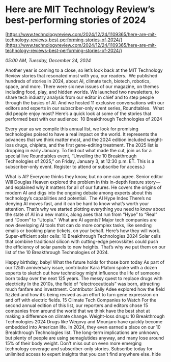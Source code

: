 # Here are MIT Technology Review’s best-performing stories of 2024

[https://www.technologyreview.com/2024/12/24/1109365/here-are-mit-technology-reviews-best-performing-stories-of-2024/](https://www.technologyreview.com/2024/12/24/1109365/here-are-mit-technology-reviews-best-performing-stories-of-2024/)

*05:00 AM, Tuesday, December 24, 2024*

Another year is coming to a close, so let’s look back at the MIT Technology Review stories that resonated most with you, our readers.  We published hundreds of stories in 2024, about AI, climate tech, biotech, robotics, space, and more. There were six new issues of our magazine, on themes including food, play, and hidden worlds. We launched two newsletters, to share tech industry analysis from our editor in chief and to step people through the basics of AI. And we hosted 11 exclusive conversations with our editors and experts in our subscriber-only event series, Roundtables.   What did people enjoy most? Here’s a quick look at some of the stories that performed best with our audience:  10 Breakthrough Technologies of 2024

Every year as we compile this annual list, we look for promising technologies poised to have a real impact on the world. It represents the advances that we think matter most, and the 2024 edition included weight-loss drugs, chiplets, and the first gene-editing treatment.  The 2025 list is dropping in early January. To find out what made the cut, join us for a special live Roundtables event, “Unveiling the 10 Breakthrough Technologies of 2025,” on Friday, January 3, at 12:30 p.m. ET. This is a subscriber-only event. Register to attend or subscribe for access.)

What is AI? Everyone thinks they know, but no one can agree. Senior editor Will Douglas Heaven explored the problem in this in-depth feature story—and explained why it matters for all of our futures. He covers the origins of modern AI and digs into the ongoing debate among experts about this technology’s capabilities and potential.  The AI Hype Index There’s no denying AI moves fast, and it can be hard to know what’s worth your attention. That’s why we started plotting everything you need to know about the state of AI in a new matrix, along axes that run from “Hype” to “Real” and “Doom” to “Utopia.”   What are AI agents? Major tech companies are now developing AI tools that can do more complex tasks, like sending emails or booking plane tickets, on your behalf. Here’s how they will work. Super-efficient solar cells: 10 Breakthrough Technologies 2024 Solar cells that combine traditional silicon with cutting-edge perovskites could push the efficiency of solar panels to new heights. That’s why we put them on our list of the 10 Breakthrough Technologies of 2024.

Happy birthday, baby! What the future holds for those born today As part of our 125th anniversary issue, contributor Kara Platoni spoke with a dozen experts to sketch out how technology might influence the life of someone born today over the next 125 years. The messy quest to replace drugs with electricity In the 2010s, the field of “electroceuticals” was born, attracting much fanfare and investment. Contributor Sally Adee explored how the field fizzled and how it’s being revived as an effort to turn gene expression on and off with electric fields. 15 Climate Tech Companies to Watch For the second annual edition of this list, our reporters and editors chose 15 companies from around the world that we think have the best shot at making a difference on climate change. Weight-loss drugs: 10 Breakthrough Technologies 2024 Drugs like Wegovy and Mounjaro have quickly become embedded into American life. In 2024, they even earned a place on our 10 Breakthrough Technologies list. The long-term implications are unknown, but plenty of people are using semaglutides anyway, and many lose around 15% of their body weight. Don't miss out on even more emerging technology coverage and subscriber-only stories. Subscribe today for unlimited access to expert insights that you can't find anywhere else. hide

